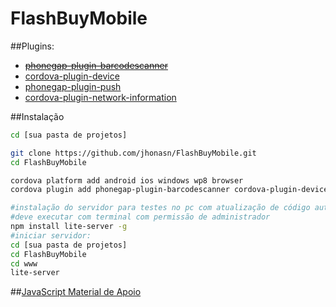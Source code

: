# FlashBuyMobile

##Plugins:
 - ~~[phonegap-plugin-barcodescanner](https://github.com/phonegap/phonegap-plugin-barcodescanner)~~
 - [cordova-plugin-device](https://github.com/apache/cordova-plugin-device)
 - [phonegap-plugin-push](https://github.com/phonegap/phonegap-plugin-push)
 - [cordova-plugin-network-information](https://github.com/apache/cordova-plugin-network-information)

##Instalação
```bash
cd [sua pasta de projetos]

git clone https://github.com/jhonasn/FlashBuyMobile.git
cd FlashBuyMobile

cordova platform add android ios windows wp8 browser
cordova plugin add phonegap-plugin-barcodescanner cordova-plugin-device

#instalação do servidor para testes no pc com atualização de código automática
#deve executar com terminal com permissão de administrador
npm install lite-server -g
#iniciar servidor:
cd [sua pasta de projetos]
cd FlashBuyMobile
cd www
lite-server
```

##[JavaScript Material de Apoio](https://github.com/jhonasn/FlashBuyMobile/blob/master/apoio/JavaScript%20Documento%20de%20Apoio%20PI.md)
